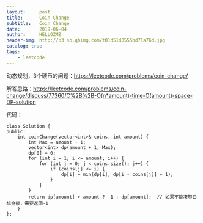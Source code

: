 ```yaml
---
layout:     post
title:      Coin Change
subtitle:   Coin Change
date:       2019-06-04
author:     HELLOZMZ
header-img: http://p3.so.qhimg.com/t01d51d0555bd71a76d.jpg
catalog: true
tags:
    - leetcode
---
```


动态规划，3个硬币的问题：https://leetcode.com/problems/coin-change/  


解答思路：https://leetcode.com/problems/coin-change/discuss/77360/C%2B%2B-O(n*amount)-time-O(amount)-space-DP-solution

代码：
```
class Solution {
public:
    int coinChange(vector<int>& coins, int amount) {
        int Max = amount + 1;
        vector<int> dp(amount + 1, Max);
        dp[0] = 0;
        for (int i = 1; i <= amount; i++) {
            for (int j = 0; j < coins.size(); j++) {
                if (coins[j] <= i) {
                    dp[i] = min(dp[i], dp[i - coins[j]] + 1);
                }
            }
        }
        return dp[amount] > amount ? -1 : dp[amount];  // 如果不能凑够目标金额，需要返回-1
    }
};

```


